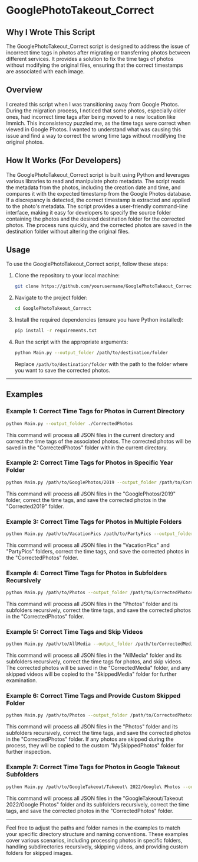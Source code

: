 
# GooglePhotoTakeout_Correct

## Why I Wrote This Script

The GooglePhotoTakeout_Correct script is designed to address the issue of incorrect time tags in photos after migrating or transferring photos between different services. It provides a solution to fix the time tags of photos without modifying the original files, ensuring that the correct timestamps are associated with each image.

## Overview

I created this script when I was transitioning away from Google Photos. During the migration process, I noticed that some photos, especially older ones, had incorrect time tags after being moved to a new location like Immich. This inconsistency puzzled me, as the time tags were correct when viewed in Google Photos. I wanted to understand what was causing this issue and find a way to correct the wrong time tags without modifying the original photos.

## How It Works (For Developers)

The GooglePhotoTakeout_Correct script is built using Python and leverages various libraries to read and manipulate photo metadata. The script reads the metadata from the photos, including the creation date and time, and compares it with the expected timestamp from the Google Photos database. If a discrepancy is detected, the correct timestamp is extracted and applied to the photo's metadata. The script provides a user-friendly command-line interface, making it easy for developers to specify the source folder containing the photos and the desired destination folder for the corrected photos. The process runs quickly, and the corrected photos are saved in the destination folder without altering the original files.

## Usage

To use the GooglePhotoTakeout_Correct script, follow these steps:

1. Clone the repository to your local machine:

   ```bash
   git clone https://github.com/yourusername/GooglePhotoTakeout_Correct.git
   ```

2. Navigate to the project folder:

   ```bash
   cd GooglePhotoTakeout_Correct
   ```

3. Install the required dependencies (ensure you have Python installed):

   ```bash
   pip install -r requirements.txt
   ```

4. Run the script with the appropriate arguments:

   ```bash
   python Main.py --output_folder /path/to/destination/folder
   ```

   Replace `/path/to/destination/folder` with the path to the folder where you want to save the corrected photos.

---

## Examples

### Example 1: Correct Time Tags for Photos in Current Directory

```bash
python Main.py --output_folder ./CorrectedPhotos
```

This command will process all JSON files in the current directory and correct the time tags of the associated photos. The corrected photos will be saved in the "CorrectedPhotos" folder within the current directory.

### Example 2: Correct Time Tags for Photos in Specific Year Folder

```bash
python Main.py /path/to/GooglePhotos/2019 --output_folder /path/to/Corrected2019
```

This command will process all JSON files in the "GooglePhotos/2019" folder, correct the time tags, and save the corrected photos in the "Corrected2019" folder.

### Example 3: Correct Time Tags for Photos in Multiple Folders

```bash
python Main.py /path/to/VacationPics /path/to/PartyPics --output_folder /path/to/CorrectedPhotos
```

This command will process all JSON files in the "VacationPics" and "PartyPics" folders, correct the time tags, and save the corrected photos in the "CorrectedPhotos" folder.

### Example 4: Correct Time Tags for Photos in Subfolders Recursively

```bash
python Main.py /path/to/Photos --output_folder /path/to/CorrectedPhotos --recursive
```

This command will process all JSON files in the "Photos" folder and its subfolders recursively, correct the time tags, and save the corrected photos in the "CorrectedPhotos" folder.

### Example 5: Correct Time Tags and Skip Videos

```bash
python Main.py /path/to/AllMedia --output_folder /path/to/CorrectedMedia --skipped_folder /path/to/SkippedMedia --recursive
```

This command will process all JSON files in the "AllMedia" folder and its subfolders recursively, correct the time tags for photos, and skip videos. The corrected photos will be saved in the "CorrectedMedia" folder, and any skipped videos will be copied to the "SkippedMedia" folder for further examination.

### Example 6: Correct Time Tags and Provide Custom Skipped Folder

```bash
python Main.py /path/to/Photos --output_folder /path/to/CorrectedPhotos --skipped_folder /path/to/MySkippedPhotos --recursive
```

This command will process all JSON files in the "Photos" folder and its subfolders recursively, correct the time tags, and save the corrected photos in the "CorrectedPhotos" folder. If any photos are skipped during the process, they will be copied to the custom "MySkippedPhotos" folder for further inspection.

### Example 7: Correct Time Tags for Photos in Google Takeout Subfolders

```bash
python Main.py /path/to/GoogleTakeout/Takeout\ 2022/Google\ Photos --output_folder /path/to/CorrectedPhotos --recursive
```

This command will process all JSON files in the "GoogleTakeout/Takeout 2022/Google Photos" folder and its subfolders recursively, correct the time tags, and save the corrected photos in the "CorrectedPhotos" folder.

---

Feel free to adjust the paths and folder names in the examples to match your specific directory structure and naming conventions. These examples cover various scenarios, including processing photos in specific folders, handling subdirectories recursively, skipping videos, and providing custom folders for skipped images.

